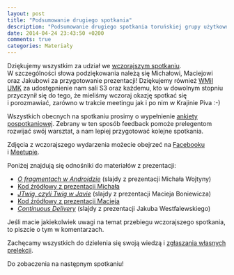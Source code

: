 ```yaml
---
layout: post
title: "Podsumowanie drugiego spotkania"
description: "Podsumowanie drugiego spotkania toruńskiej grupy użytkowników języka Java."
date: 2014-04-24 23:43:50 +0200
comments: true
categories: Materiały
---
```

Dziękujemy wszystkim za&nbsp;udział we&nbsp;<a href="{{root_url}}/news/2014/04/08/spotkanie-2/">wczorajszym spotkaniu</a>. W&nbsp;szczególności słowa podziękowania należą się Michałowi, Maciejowi oraz Jakubowi za&nbsp;przygotowanie prezentacji! Dziękujemy również <a href="https://www.mat.umk.pl" target="_blank">WMiI UMK</a> za&nbsp;udostępnienie nam sali S3 oraz każdemu, kto w&nbsp;dowolnym stopniu przyczynił się do tego, że&nbsp;mieliśmy wczoraj okazję spotkać się i&nbsp;porozmawiać, zarówno w&nbsp;trakcie meetingu jak i&nbsp;po nim w&nbsp;Krajinie Piva :-)

Wszystkich obecnych na&nbsp;spotkaniu prosimy o&nbsp;wypełnienie <a href="https://docs.google.com/forms/d/16Qt7UCP2hZKqgIlXuAgG10cMxxbspQ334XMlfSfq74U/viewform" target="_blank">ankiety pospotkaniowej</a>. Zebrany w&nbsp;ten sposób feedback pomoże prelegentom rozwijać swój warsztat, a&nbsp;nam lepiej przygotować kolejne spotkania.

Zdjęcia z&nbsp;wczorajszego wydarzenia możecie obejrzeć na&nbsp;<a href="https://www.facebook.com/media/set/?set=a.1501558150067673.1073741830.1472639746292847" target="_blank">Facebooku</a> i&nbsp;<a href="http://www.meetup.com/Torun-JUG/photos/21459572/" target="_blank">Meetupie</a>.

Poniżej znajdują się odnośniki do materiałów z&nbsp;prezentacji:
<ul>
  <li>
    <a href="{{root_url}}/materials/meetings/2/O_fragmentach_w_Androidzie_by_Michal_Wojtyna.pdf" target="_blank">
      <em>O fragmentach w Androidzie</em></a> (slajdy z prezentacji Michała Wojtyny)
  </li>
  <li>
    <a href="https://github.com/qoobar/fragmentsshowcase" target="_blank">
      Kod źródłowy z prezentacji Michała
    </a>
  </li>
  <li>
    <a href="{{root_url}}/materials/meetings/2/JTwig_czyli_Twig_w_Javie_by_Maciej_Boniewicz.pdf" target="_blank">
      <em>JTwig, czyli Twig w Javie</em></a> (slajdy z prezentacji Macieja Boniewicza)
  </li>
  <li>
    <a href="{{root_url}}/materials/meetings/2/JTwig.tar.gz">
      Kod źródłowy z prezentacji Macieja
    </a>
  </li>
  <li>
    <a href="{{root_url}}/materials/meetings/2/Continuous_Delivery_by_Jakub_Westfalewski.pdf" target="_blank">
      <em>Continuous Delivery</em></a> (slajdy z&nbsp;prezentacji Jakuba Westfalewskiego)
  </li>
</ul>

Jeśli macie jakiekolwiek uwagi na&nbsp;temat przebiegu wczorajszego spotkania, to&nbsp;piszcie o&nbsp;tym w&nbsp;komentarzach.

Zachęcamy wszystkich do dzielenia się swoją wiedzą i&nbsp;<a href="https://docs.google.com/forms/d/1OkM_2JqnBZPEUNld_9rmOmWYxxSXgsjTpKxvBJcFPa4/viewform" target="_blank">zgłaszania własnych prelekcji</a>.

Do zobaczenia na następnym spotkaniu!